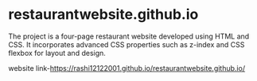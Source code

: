 # restaurantwebsite.github.io
The project is a four-page restaurant website developed using HTML and CSS. It incorporates advanced CSS properties such as z-index and CSS flexbox for layout and design.
 
 website link-https://rashi12122001.github.io/restaurantwebsite.github.io/
